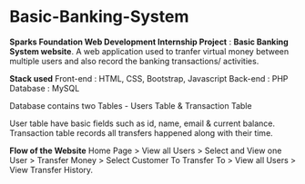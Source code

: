 # Basic-Banking-System
**Sparks Foundation Web Development Internship Project** : **Basic Banking System website**. A web application used to tranfer virtual money between multiple users and also record the banking transactions/ activities.

**Stack used** 
Front-end : HTML, CSS, Bootstrap, Javascript 
Back-end : PHP 
Database : MySQL

Database contains two Tables - Users Table & Transaction Table

User table have basic fields such as id, name, email & current balance.
Transaction table records all transfers happened along with their time.

**Flow of the Website**
Home Page > View all Users > Select and View one User > Transfer Money > Select Customer To Transfer To > View all Users > View Transfer History.


